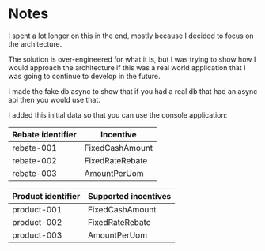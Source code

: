 # Notes

I spent a lot longer on this in the end, mostly because I decided to focus on the architecture.

The solution is over-engineered for what it is, but I was trying to show how I would approach the architecture if this was a real world application that I was going to continue to develop in the future.

I made the fake db async to show that if you had a real db that had an async api then you would use that.

I added this initial data so that you can use the console application:

| Rebate identifier      | Incentive         |
| ---------------------- | ----------------- |
| rebate-001             | FixedCashAmount   |
| rebate-002             | FixedRateRebate   |
| rebate-003             | AmountPerUom      |

| Product identifier      | Supported incentives  |
| ----------------------- | --------------------- |
| product-001             | FixedCashAmount       |
| product-002             | FixedRateRebate       |
| product-003             | AmountPerUom          |
